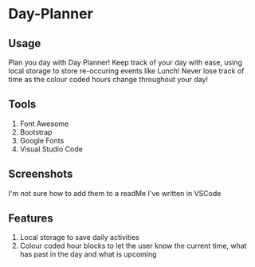 <h1>Day-Planner</h1>

<h2>Usage</h2>
<p>Plan you day with Day Planner! Keep track of your day with ease, using local storage to store re-occuring events like Lunch! Never lose track of time as the colour coded hours change throughout your day!</p>

<h2>Tools</h2>
<ol>
  <li>Font Awesome</li>
  <li>Bootstrap</li>
  <li>Google Fonts</li>
  <li>Visual Studio Code</li>
</ol>

<h2>Screenshots</h2>
<p>I'm not sure how to add them to a readMe I've written in VSCode</p>

<h2>Features</h2>
<ol>
  <li>Local storage to save daily activities</li>
  <li>Colour coded hour blocks to let the user know the current time, what has past in the day and what is upcoming</li>
</ol>






